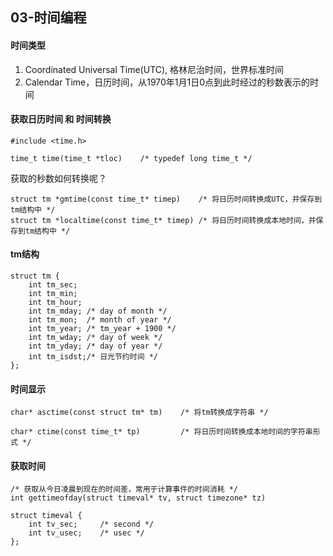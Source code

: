 03-时间编程
-----------

#### 时间类型
1. Coordinated Universal Time(UTC), 格林尼治时间，世界标准时间
2. Calendar Time，日历时间，从1970年1月1日0点到此时经过的秒数表示的时间 

#### 获取日历时间 和 时间转换
``` 
#include <time.h>

time_t time(time_t *tloc)    /* typedef long time_t */

```

获取的秒数如何转换呢？

```
struct tm *gmtime(const time_t* timep)    /* 将日历时间转换成UTC，并保存到tm结构中 */
struct tm *localtime(const time_t* timep) /* 将日历时间转换成本地时间，并保存到tm结构中 */

```

#### tm结构
```
struct tm {
    int tm_sec;
    int tm_min;
    int tm_hour;
    int tm_mday; /* day of month */
    int tm_mon;  /* month of year */
    int tm_year; /* tm_year + 1900 */
    int tm_wday; /* day of week */
    int tm_yday; /* day of year */
    int tm_isdst;/* 日光节约时间 */
};

```

#### 时间显示
```
char* asctime(const struct tm* tm)    /* 将tm转换成字符串 */

char* ctime(const time_t* tp)         /* 将日历时间转换成本地时间的字符串形式 */

```

#### 获取时间
```
/* 获取从今日凌晨到现在的时间差，常用于计算事件的时间消耗 */
int gettimeofday(struct timeval* tv, struct timezone* tz) 

struct timeval {
    int tv_sec;     /* second */
    int tv_usec;    /* usec */
};

```
